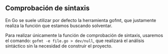 ## Comprobación de sintaxis

En Go se suele utilizar por defecto la herramienta gofmt, que justamente realiza la función que estamos buscando solventar. 

Para realizar únicamente la función de comprobación de sintaxis, usaremos el comando: `gofmt -e file.go > dev/null`, que realizará el análisis sintáctico sin la necesidad de construir el proyecto.